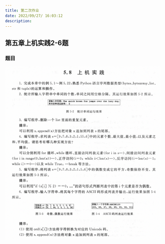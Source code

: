 ```yaml
---
title: 第二次作业
date: 2022/09/27/ 16:03:12
description: 
---
```


## 第五章上机实践2-6题

### 题目

![alt](./images/截圖%202022-09-27%2016.01.33.png)
